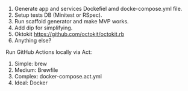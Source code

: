 1. Generate app and services Dockefiel amd docke-compose.yml file.
2. Setup tests DB (Minitest or RSpec).
3. Run scaffold generator and make MVP works.
4. Add dip for simplifying.
5. Oktokit https://github.com/octokit/octokit.rb
6. Anything else?

Run GitHub Actions locally via Act:
1. Simple: brew
2. Medium: Brewfile
3. Complex: docker-compose.act.yml
4. Ideal: Docker